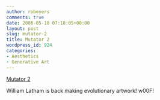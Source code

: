 ```yaml
---
author: robmyers
comments: true
date: 2006-05-10 07:18:05+00:00
layout: post
slug: mutator-2
title: Mutator 2
wordpress_id: 924
categories:
- Aesthetics
- Generative Art
---
```


[Mutator 2](http://www.doc.gold.ac.uk/ArtsComputingResearch/mutator%202.html)  
  
William Latham is back making evolutionary artwork! w00F!  



